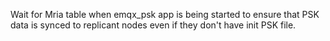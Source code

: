 Wait for Mria table when emqx_psk app is being started to ensure that
PSK data is synced to replicant nodes even if they don't have init PSK file.
